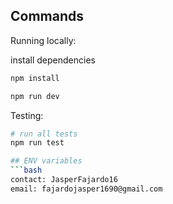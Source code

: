 ## Commands

Running locally:

install dependencies
```bash
npm install
```

```bash
npm run dev
```

Testing:

````bash
# run all tests
npm run test

## ENV variables
```bash
contact: JasperFajardo16
email: fajardojasper1690@gmail.com
````
